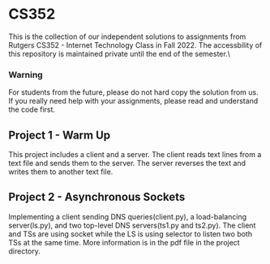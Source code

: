 # CS352
This is the collection of our independent solutions to assignments from Rutgers CS352 - Internet Technology Class in Fall 2022. The accessbility of this repository is maintained private until the end of the semester.\
### Warning
For students from the future, please do not hard copy the solution from us. If you really need help with your assignments, please read and understand the code first.
## Project 1 - Warm Up
This project includes a client and a server. The client reads text lines from a text file and sends them to the server. The server reverses the text and writes them to another text file.
## Project 2 - Asynchronous Sockets
Implementing a client sending DNS queries(client.py), a load-balancing server(ls.py), and two top-level DNS servers(ts1.py and ts2.py). The client and TSs are using socket while the LS is using selector to listen two both TSs at the same time. More information is in the pdf file in the project directory.
